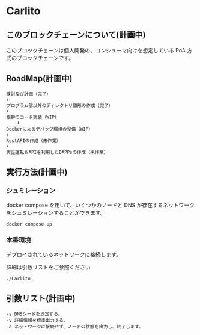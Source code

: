 # Carlito

## このブロックチェーンについて(計画中)

このブロックチェーンは個人開発の、コンシューマ向けを想定している PoA 方式のブロックチェーンです。

## RoadMap(計画中)

```
検討及び計画（完了）
↓
プログラム部以外のディレクトリ雛形の作成（完了）
↓
根幹のコード実装（WIP）
    ↕
Dockerによるデバッグ環境の整備（WIP）
↓
RestAPIの作成（未作業）
↓
実証運転＆APIを利用したDAPPsの作成（未作業）
```

## 実行方法(計画中)

### シュミレーション

docker compose を用いて、いくつかのノードと DNS が存在するネットワークをシュミレーションすることができます。

```
docker compose up
```

### 本番環境

デプロイされているネットワークに接続します。

詳細は引数リストをご参照ください

```
./Carlito
```

## 引数リスト(計画中)

```
-s DNSシードを決定する。
-v 詳細情報を標準出力する。
-a ネットワークに接続せず、ノードの状態を出力し、終了します。
```
